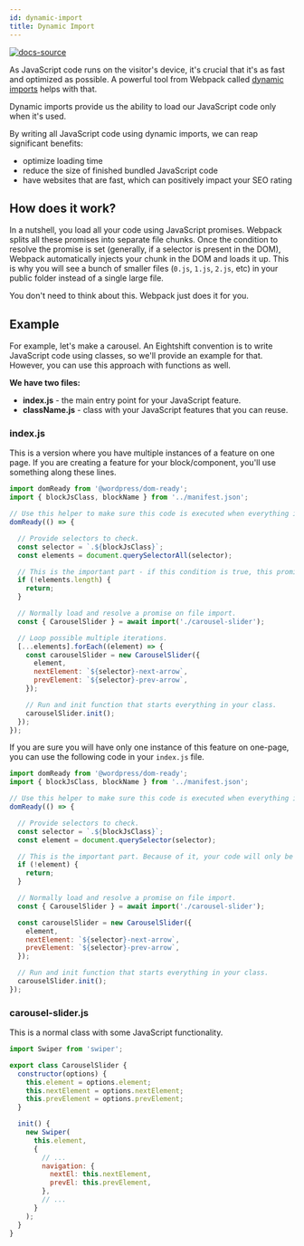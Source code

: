 ```yaml
---
id: dynamic-import
title: Dynamic Import
---
```


[![docs-source](https://img.shields.io/badge/source-eightshift--frontend--libs-yellow?style=for-the-badge&logo=javascript&labelColor=2a2a2a)](https://github.com/uandhgroup/eightshift-frontend-libs)

As JavaScript code runs on the visitor's device, it's crucial that it's as fast and optimized as possible. A powerful tool from Webpack called [dynamic imports](https://webpack.js.org/guides/code-splitting/#dynamic-imports) helps with that.

Dynamic imports provide us the ability to load our JavaScript code only when it's used. 

By writing all JavaScript code using dynamic imports, we can reap significant benefits:
* optimize loading time
* reduce the size of finished bundled JavaScript code
* have websites that are fast, which can positively impact your SEO rating

## How does it work?

In a nutshell, you load all your code using JavaScript promises. Webpack splits all these promises into separate file chunks. Once the condition to resolve the promise is set (generally, if a selector is present in the DOM), Webpack automatically injects your chunk in the DOM and loads it up. This is why you will see a bunch of smaller files (`0.js`, `1.js`, `2.js`, etc) in your public folder instead of a single large file.

You don't need to think about this. Webpack just does it for you.

## Example

For example, let's make a carousel. An Eightshift convention is to write JavaScript code using classes, so we'll provide an example for that. However, you can use this approach with functions as well.

**We have two files:**
* **index.js** - the main entry point for your JavaScript feature.
* **className.js** - class with your JavaScript features that you can reuse.


### index.js

This is a version where you have multiple instances of a feature on one page. If you are creating a feature for your block/component, you'll use something along these lines.

```js
import domReady from '@wordpress/dom-ready';
import { blockJsClass, blockName } from '../manifest.json';

// Use this helper to make sure this code is executed when everything in DOM is set.
domReady(() => {

  // Provide selectors to check.
  const selector = `.${blockJsClass}`;
  const elements = document.querySelectorAll(selector);

  // This is the important part - if this condition is true, this promise will resolve and your chunk will be loaded in the DOM.
  if (!elements.length) {
    return;
  }

  // Normally load and resolve a promise on file import.
  const { CarouselSlider } = await import('./carousel-slider');

  // Loop possible multiple iterations.
  [...elements].forEach((element) => {
    const carouselSlider = new CarouselSlider({
      element,
      nextElement: `${selector}-next-arrow`,
      prevElement: `${selector}-prev-arrow`,
    });

    // Run and init function that starts everything in your class.
    carouselSlider.init();
  });
});
```

If you are sure you will have only one instance of this feature on one-page, you can use the following code in your `index.js` file.

```js
import domReady from '@wordpress/dom-ready';
import { blockJsClass, blockName } from '../manifest.json';

// Use this helper to make sure this code is executed when everything in DOM is set.
domReady(() => {

  // Provide selectors to check.
  const selector = `.${blockJsClass}`;
  const element = document.querySelector(selector);

  // This is the important part. Because of it, your code will only be imported when there's an element on the page that uses it.
  if (!element) {
    return;
  }

  // Normally load and resolve a promise on file import.
  const { CarouselSlider } = await import('./carousel-slider');

  const carouselSlider = new CarouselSlider({
    element,
    nextElement: `${selector}-next-arrow`,
    prevElement: `${selector}-prev-arrow`,
  });

  // Run and init function that starts everything in your class.
  carouselSlider.init();
});
```

### carousel-slider.js

This is a normal class with some JavaScript functionality.

```js
import Swiper from 'swiper';

export class CarouselSlider {
  constructor(options) {
    this.element = options.element;
    this.nextElement = options.nextElement;
    this.prevElement = options.prevElement;
  }

  init() {
    new Swiper(
      this.element,
      {
        // ...
        navigation: {
          nextEl: this.nextElement,
          prevEl: this.prevElement,
        },
        // ...
      }
    );
  }
}
```
